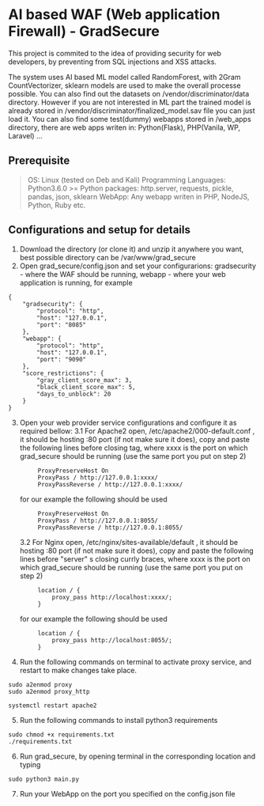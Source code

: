 # AI based WAF (Web application Firewall) - GradSecure
This project is commited to the idea of providing security for web developers, by preventing from SQL injections and XSS attacks.

The system uses AI based ML model called RandomForest, with 2Gram CountVectorizer, sklearn models are used to make the overall processe possible. You can also find out the datasets on /vendor/discriminator/data directory. 
However if you are not interested in ML part the trained model is already stored in /vendor/discriminator/finalized_model.sav file you can just load it.
You can also find some test(dummy) webapps stored in /web_apps directory, there are web apps writen in: Python(Flask), PHP(Vanila, WP, Laravel) ... 

## Prerequisite

>  OS: Linux (tested on Deb and Kali)
  Programming Languages: Python3.6.0 >=
    Python packages: http.server, requests, pickle, pandas, json, sklearn
  WebApp: Any webapp writen in PHP, NodeJS, Python, Ruby etc. 

## Configurations and setup for details

1. Download the directory (or clone it) and unzip it anywhere you want, best possible directory can be /var/www/grad_secure
2. Open grad_secure/config.json and set your configurarions: gradsecurity - where the WAF should be running, webapp - where your web application is running, for example 

```
{
    "gradsecurity": {
        "protocol": "http",
        "host": "127.0.0.1",
        "port": "8085"
    },
    "webapp": {
        "protocol": "http",
        "host": "127.0.0.1",
        "port": "9090"
    },
    "score_restrictions": {
        "gray_client_score_max": 3,
        "black_client_score_max": 5,
        "days_to_unblock": 20
    }
}
```

3. Open your web provider service configurations and configure it as required bellow:
   3.1 For Apache2 open, /etc/apache2/000-default.conf , it should be hosting :80 port (if not make sure it does), copy and paste the following lines before </VirtualHost> closing tag, where xxxx is the port on which grad_secure should be running (use the same port you put on step 2)
   
   ```
        ProxyPreserveHost On
        ProxyPass / http://127.0.0.1:xxxx/
        ProxyPassReverse / http://127.0.0.1:xxxx/
   ```
   
   for our example the following should be used
   ```
        ProxyPreserveHost On
        ProxyPass / http://127.0.0.1:8055/
        ProxyPassReverse / http://127.0.0.1:8055/
   ```      
   3.2 For Nginx open, /etc/nginx/sites-available/default , it should be hosting :80 port (if not make sure it does), copy and paste the following lines before "server" s closing currly braces, where xxxx is the port on which grad_secure should be running (use the same port you put on step 2)
   ```
        location / {
            proxy_pass http://localhost:xxxx/;
        }
   ```     
   for our example the following should be used
   ```
        location / {
            proxy_pass http://localhost:8055/;
        }
   ```       
4. Run the following commands on terminal to activate proxy service, and restart to make changes take place.
  ```
  sudo a2enmod proxy
  sudo a2enmod proxy_http
  
  systemctl restart apache2
  ```
5. Run the following commands to install python3 requirements
  ```
  sudo chmod +x requirements.txt
  ./requirements.txt
  ```
6. Run grad_secure, by opening terminal in the corresponding location and typing
  ```
  sudo python3 main.py
  ```
7. Run your WebApp on the port you specified on the config.json file
